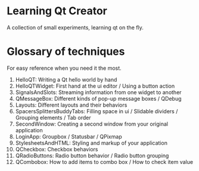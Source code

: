 # Learning Qt Creator
A collection of small experiments, learning qt on the fly.

# Glossary of techniques
For easy reference when you need it the most.

1. HelloQT: Writing a Qt hello world by hand
2. HelloQTWidget: First hand at the ui editor / Using a button action
3. SignalsAndSlots: Streaming information from one widget to another
4. QMessageBox: Different kinds of pop-up message boxes / QDebug
5. Layouts: Different layouts and their behaviors
6. SpacersSplittersBuddyTabs: Filling space in ui / Slidable dividers / Grouping elements / Tab order
7. SecondWindow: Creating a second window from your original application
8. LoginApp: Groupbox / Statusbar / QPixmap
9. StylesheetsAndHTML: Styling and markup of your application
10. QCheckbox: Checkbox behaviors
11. QRadioButtons: Radio button behavior / Radio button grouping
12. QCombobox: How to add items to combo box / How to check item value
